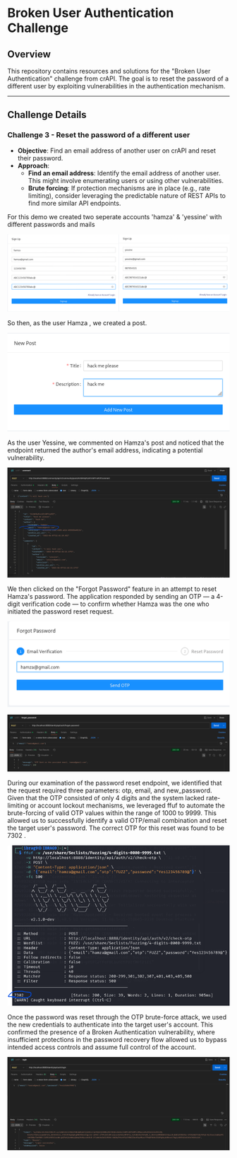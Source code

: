 # Broken User Authentication Challenge

## Overview

This repository contains resources and solutions for the "Broken User Authentication" challenge from crAPI. The goal is to reset the password of a different user by exploiting vulnerabilities in the authentication mechanism.

---

## Challenge Details

### Challenge 3 - Reset the password of a different user

- **Objective**: Find an email address of another user on crAPI and reset their password.
- **Approach**:
  - **Find an email address**: Identify the email address of another user. This might involve enumerating users or using other vulnerabilities.
  - **Brute forcing**: If protection mechanisms are in place (e.g., rate limiting), consider leveraging the predictable nature of REST APIs to find more similar API endpoints.

For this demo we created two seperate accounts 'hamza' & 'yessine' with different passwords and mails

![image alt](https://github.com/BARGOUG/API_Testing/blob/main/Broken%20Authentication/images/accs.png?raw=true)

So then, as the user Hamza , we created a post.

![image alt](https://github.com/BARGOUG/API_Testing/blob/main/Broken%20Authentication/images/create_post.png?raw=true)

As the user Yessine, we commented on Hamza's post and noticed that the endpoint returned the author's email address, indicating a potential vulnerability.

![image alt](https://github.com/BARGOUG/API_Testing/blob/main/Broken%20Authentication/images/leaked_email.png?raw=true)


We then clicked on the "Forgot Password" feature in an attempt to reset Hamza's password. The application responded by sending an OTP — a 4-digit verification code — to confirm whether Hamza was the one who initiated the password reset request.

![image alt](https://github.com/BARGOUG/API_Testing/blob/main/Broken%20Authentication/images/forget_password_interface.png?raw=true)

![image alt](https://github.com/BARGOUG/API_Testing/blob/main/Broken%20Authentication/images/forget_password_request.png?raw=true)

During our examination of the password reset endpoint, we identified that the request required three parameters: otp, email, and new_password. Given that the OTP consisted of only 4 digits and the system lacked rate-limiting or account lockout mechanisms, we leveraged ffuf to automate the brute-forcing of valid OTP values within the range of 1000 to 9999. This allowed us to successfully identify a valid OTP/email combination and reset the target user's password. The correct OTP for this reset was found to be 7302 .

![image alt](https://github.com/BARGOUG/API_Testing/blob/main/Broken%20Authentication/images/brute_force.png?raw=true)

Once the password was reset through the OTP brute-force attack, we used the new credentials to authenticate into the target user's account. This confirmed the presence of a Broken Authentication vulnerability, where insufficient protections in the password recovery flow allowed us to bypass intended access controls and assume full control of the account.

![image alt](https://github.com/BARGOUG/API_Testing/blob/main/Broken%20Authentication/images/login.png?raw=true)




